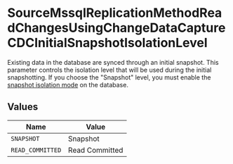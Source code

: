 # SourceMssqlReplicationMethodReadChangesUsingChangeDataCaptureCDCInitialSnapshotIsolationLevel

Existing data in the database are synced through an initial snapshot. This parameter controls the isolation level that will be used during the initial snapshotting. If you choose the "Snapshot" level, you must enable the <a href="https://docs.microsoft.com/en-us/dotnet/framework/data/adonet/sql/snapshot-isolation-in-sql-server">snapshot isolation mode</a> on the database.


## Values

| Name             | Value            |
| ---------------- | ---------------- |
| `SNAPSHOT`       | Snapshot         |
| `READ_COMMITTED` | Read Committed   |